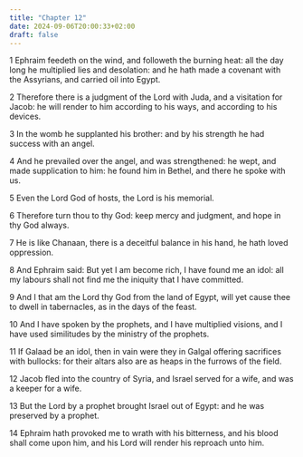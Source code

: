 ```yaml
---
title: "Chapter 12"
date: 2024-09-06T20:00:33+02:00
draft: false
---
```



1 Ephraim feedeth on the wind, and followeth the burning heat: all the day long he multiplied lies and desolation: and he hath made a covenant with the Assyrians, and carried oil into Egypt.

2 Therefore there is a judgment of the Lord with Juda, and a visitation for Jacob: he will render to him according to his ways, and according to his devices.

3 In the womb he supplanted his brother: and by his strength he had success with an angel.

4 And he prevailed over the angel, and was strengthened: he wept, and made supplication to him: he found him in Bethel, and there he spoke with us.

5 Even the Lord God of hosts, the Lord is his memorial.

6 Therefore turn thou to thy God: keep mercy and judgment, and hope in thy God always.

7 He is like Chanaan, there is a deceitful balance in his hand, he hath loved oppression.

8 And Ephraim said: But yet I am become rich, I have found me an idol: all my labours shall not find me the iniquity that I have committed.

9 And I that am the Lord thy God from the land of Egypt, will yet cause thee to dwell in tabernacles, as in the days of the feast.

10 And I have spoken by the prophets, and I have multiplied visions, and I have used similitudes by the ministry of the prophets.

11 If Galaad be an idol, then in vain were they in Galgal offering sacrifices with bullocks: for their altars also are as heaps in the furrows of the field.

12 Jacob fled into the country of Syria, and Israel served for a wife, and was a keeper for a wife.

13 But the Lord by a prophet brought Israel out of Egypt: and he was preserved by a prophet.

14 Ephraim hath provoked me to wrath with his bitterness, and his blood shall come upon him, and his Lord will render his reproach unto him.

